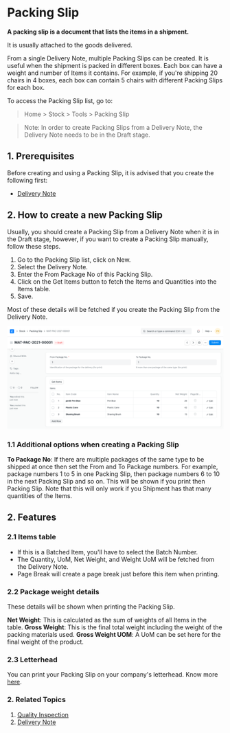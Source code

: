 
# Packing Slip



**A packing slip is a document that lists the items in a shipment.**


It is usually attached to the goods delivered.


From a single Delivery Note, multiple Packing Slips can be created. It is useful when the shipment is packed in different boxes. Each box can have a weight and number of Items it contains. For example, if you're shipping 20 chairs in 4 boxes, each box can contain 5 chairs with different Packing Slips for each box.


To access the Packing Slip list, go to:
> Home > Stock > Tools > Packing Slip



> Note: In order to create Packing Slips from a Delivery Note, the Delivery Note needs to be in the Draft stage.


## 1. Prerequisites


Before creating and using a Packing Slip, it is advised that you create the following first:


* [Delivery Note](/docs/en/stock/delivery-note)


## 2. How to create a new Packing Slip


Usually, you should create a Packing Slip from a Delivery Note when it is in the Draft stage, however, if you want to create a Packing Slip manually, follow these steps.


1. Go to the Packing Slip list, click on New.
2. Select the Delivery Note.
3. Enter the From Package No of this Packing Slip.
4. Click on the Get Items button to fetch the Items and Quantities into the Items table.
5. Save.


Most of these details will be fetched if you create the Packing Slip from the Delivery Note.


![Packing Slip](/files/packing-slip.png)


### 1.1 Additional options when creating a Packing Slip


**To Package No**: If there are multiple packages of the same type to be shipped at once then set the From and To Package numbers. For example, package numbers 1 to 5 in one Packing Slip, then package numbers 6 to 10 in the next Packing Slip and so on. This will be shown if you print then Packing Slip. Note that this will only work if you Shipment has that many quantities of the Items.


## 2. Features


### 2.1 Items table


* If this is a Batched Item, you'll have to select the Batch Number.
* The Quantity, UoM, Net Weight, and Weight UoM will be fetched from the Delivery Note.
* Page Break will create a page break just before this item when printing.


### 2.2 Package weight details


These details will be shown when printing the Packing Slip.


**Net Weight**: This is calculated as the sum of weights of all Items in the table.
**Gross Weight**: This is the final total weight including the weight of the packing materials used.
**Gross Weight UOM**: A UoM can be set here for the final weight of the product.


### 2.3 Letterhead


You can print your Packing Slip on your company's letterhead. Know more [here](/docs/en/setting-up/print/letter-head).


### 2. Related Topics


1. [Quality Inspection](/docs/en/stock/quality-inspection)
2. [Delivery Note](/docs/en/stock/delivery-note)





